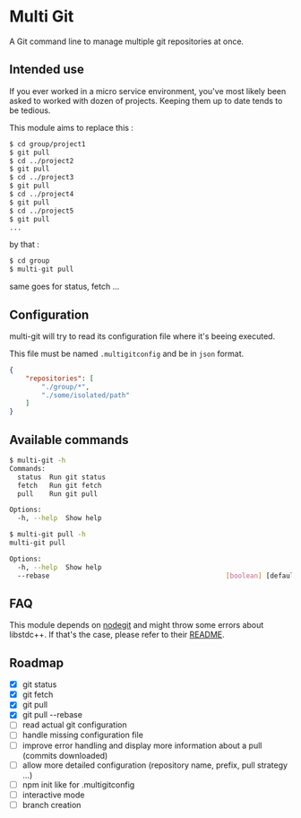 Multi Git
========

A Git command line to manage multiple git repositories at once.

Intended use
-------------------------------------------------------------------

If you ever worked in a micro service environment, you've most likely been asked to worked with dozen of projects.
Keeping them up to date tends to be tedious.

This module aims to replace this :
````bash
$ cd group/project1
$ git pull
$ cd ../project2
$ git pull
$ cd ../project3
$ git pull
$ cd ../project4
$ git pull
$ cd ../project5
$ git pull
...
````
by that :
````javascript
$ cd group
$ multi-git pull
````

same goes for status, fetch ...

Configuration
-------------------------------------------------------------------
multi-git will try to read its configuration file where it's beeing executed.

This file must be named `.multigitconfig` and be in `json` format.

````json
{
    "repositories": [
        "./group/*",
        "./some/isolated/path"
    ]
}
````

Available commands
-------------------------------------------------------------------
````bash
$ multi-git -h
Commands:
  status  Run git status
  fetch   Run git fetch
  pull    Run git pull

Options:
  -h, --help  Show help                                                [boolean]

$ multi-git pull -h
multi-git pull

Options:
  -h, --help  Show help                                                [boolean]
  --rebase                                            [boolean] [default: false]
````

FAQ
-------------------------------------------------------------------
This module depends on [nodegit](https://www.npmjs.com/package/nodegit) and might throw some errors about libstdc++.
If that's the case, please refer to their [README](https://www.npmjs.com/package/nodegit#getting-started).


Roadmap
-------------------------------------------------------------------
* [x] git status
* [x] git fetch
* [x] git pull
* [x] git pull --rebase
* [ ] read actual git configuration
* [ ] handle missing configuration file
* [ ] improve error handling and display more information about a pull (commits downloaded)
* [ ] allow more detailed configuration (repository name, prefix, pull strategy ...)
* [ ] npm init like for .multigitconfig
* [ ] interactive mode
* [ ] branch creation
